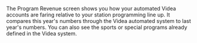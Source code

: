 The Program Revenue screen shows you how your automated Videa accounts are faring relative to your station programming line up. It compares this year's numbers through the Videa automated system to last year's numbers. You can also see the sports or special programs already defined in the Videa system.
